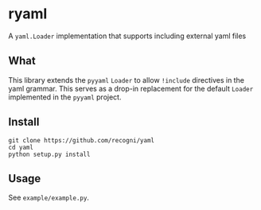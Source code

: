 # ryaml

A `yaml.Loader` implementation that supports including external yaml files

## What

This library extends the `pyyaml` `Loader` to allow `!include` directives in the yaml grammar.  This serves as a drop-in replacement for the default `Loader` implemented in the `pyyaml` project.

## Install

```
git clone https://github.com/recogni/yaml
cd yaml
python setup.py install
```

## Usage

See `example/example.py`.
